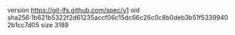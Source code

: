 version https://git-lfs.github.com/spec/v1
oid sha256:1b621b5322f2d61235accf06c15dc66c26c0c8b0deb3b51f53399402b1cc7d05
size 3189
